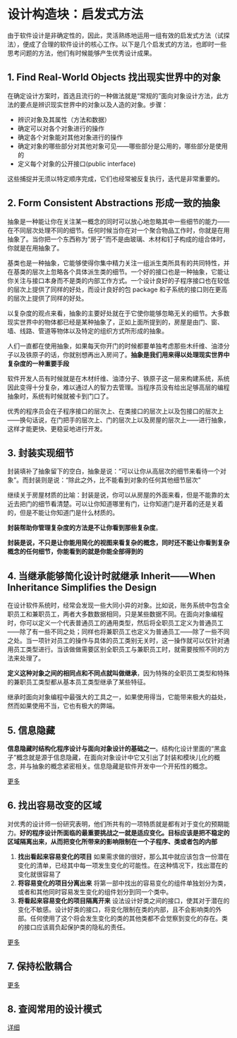 # 设计构造块：启发式方法

由于软件设计是非确定性的，因此，灵活熟练地运用一组有效的启发式方法（试探法），便成了合理的软件设计的核心工作。以下是几个启发式的方法，也即时一些思考问题的方法，他们有时候能够产生优秀设计成果。

## 1. Find Real-World Objects 找出现实世界中的对象

在确定设计方案时，首选且流行的一种做法就是“常规的”面向对象设计方法，此方法的要点是辨识现实世界中的对象以及人造的对象。步骤：

- 辨识对象及其属性（方法和数据）
- 确定可以对各个对象进行的操作
- 确定各个对象能对其他对象进行的操作
- 确定对象的哪些部分对其他对象可见——哪些部分是公用的，哪些部分是使用的
- 定义每个对象的公开接口(public interface)

这些捕捉并无须以特定顺序完成，它们也经常被反复执行，迭代是非常重要的。

## 2. Form Consistent Abstractions 形成一致的抽象

抽象是一种能让你在关注某一概念的同时可以放心地忽略其中一些细节的能力——在不同层次处理不同的细节。任何时候当你在对一个聚合物品工作时，你就是在用抽象了。当你把一个东西称为“房子”而不是由玻璃、木材和钉子构成的组合体时，你就是在用抽象了。

基类也是一种抽象，它能够使得你集中精力关注一组派生类所具有的共同特性，并在基类的层次上忽略各个具体派生类的细节。一个好的接口也是一种抽象，它能让你关注与接口本身而不是类的内部工作方式。一个设计良好的子程序接口也在较低的层次上提供了同样的好处，而设计良好的包 package 和子系统的接口则在更高的层次上提供了同样的好处。

以复杂度的观点来看，抽象的主要好处就在于它使你能够忽略无关的细节。大多数现实世界中的物体都已经是某种抽象了，正如上面所提到的，房屋是由门、窗、墙、线路、管道等物体以及特定的组织方式所形成的抽象。

人们一直都在使用抽象，如果每天你开门的时候都要单独考虑那些木纤维、油漆分子以及铁原子的话，你就别想再出入房间了。**抽象是我们用来得以处理现实世界中复杂度的一种重要手段**

软件开发人员有时候就是在木材纤维、油漆分子、铁原子这一层来构建系统，系统因此变得十分复杂，难以通过人的智力去管理。当程序员没有给出足够高层的编程抽象时，系统有时候就被卡到门口了。

优秀的程序员会在子程序接口的层次上、在类接口的层次上以及包接口的层次上——换句话说，在门把手的层次上、门的层次上以及房屋的层次上——进行抽象，这样才能更快、更稳妥地进行开发。

## 3. 封装实现细节

封装填补了抽象留下的空白，抽象是说：“可以让你从高层次的细节来看待一个对象”。而封装则是说：“除此之外，比不能看到对象的任何其他细节层次”

继续关于房屋材质的比喻：封装是说，你可以从房屋的外面来看，但是不能靠的太近去把门的细节看清楚。可以让你知道哪里有门，让你知道门是开着的还是关着的，但是不能让你知道门是什么材质的。

**封装帮助你管理复杂度的方法是不让你看到那些复杂度**。

**封装是说，不只是让你能用简化的视图来看复杂的概念，同时还不能让你看到复杂概念的任何细节，你能看到的就是你能全部得到的**

## 4. 当继承能够简化设计时就继承 Inherit——When Inheritance Simplifies the Design

在设计软件系统时，经常会发现一些大同小异的对象。比如说，账务系统中包含全职员工和兼职员工，两者大多数数据相同，只是某些数据不同。在面向对象编程时，你可以定义一个代表普通员工的通用类型，然后将全职员工定义为普通员工——除了有一些不同之处；同样也将兼职员工也定义为普通员工——除了一些不同之处。当一项针对员工的操作与具体的员工类别无关时，这一操作就可以仅针对通用员工类型进行。当该做做需要区别全职员工与兼职员工时，就需要按照不同的方法来处理了。

**定义这种对象之间的相同点和不同点就叫做继承**，因为特殊的全职员工类型和特殊的兼职员工类型都从基本员工类型继承了某些特征。

继承时面向对象编程中最强大的工具之一，如果使用得当，它能带来极大的益处，然而如果使用不当，它也有极大的弊端。

## 5. 信息隐藏

**信息隐藏时结构化程序设计与面向对象设计的基础之一**。结构化设计里面的“黑盒子”概念就是源于信息隐藏，在面向对象设计中它又引出了封装和模块儿化的概念，并与抽象的概念紧密相关。信息隐藏是软件开发中一个开拓性的概念。

[更多](./HideSecrets.md)

## 6. 找出容易改变的区域

对优秀的设计师一份研究表明，他们所共有的一项特质就是都有对于变化的预期能力。**好的程序设计所面临的最重要挑战之一就是适应变化。目标应该是把不稳定的区域隔离出来，从而把变化所带来的影响限制在一个子程序、类或者包的内部**

1. **找出看起来容易变化的项目** 如果需求做的很好，那么其中就应该包含一份潜在变化的清单，已经其中每一项发生变化的可能性。在这种情况下，找出潜在的变化就很容易了
2. **将容易变化的项目分离出来** 将第一部中找出的容易变化的组件单独划分为类，或者和其他同时容易发生变化的组件划分到同一个类中。
3. **将看起来容易变化的项目隔离开来** 设法设计好类之间的接口，使其对于潜在的变化不敏感。设计好类的接口，将变化限制在类的内部，且不会影响类的外部。任何使用了这个将会发生变化的类的其他类都不会觉察到变化的存在。类的接口应该肩负起保护类的隐私的责任。

[更多](./IdenfityAreasLikelyToChange.md)

## 7. 保持松散耦合

[更多](./KeepCouplingLoose.md)

## 8. 查阅常用的设计模式

[详细](./LookForCommonDesignPattern.md)
